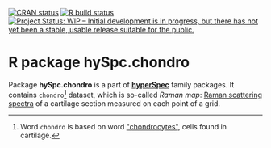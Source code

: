 
<!-- badges: start -->
[![CRAN status](https://www.r-pkg.org/badges/version/hySpc.chondro)](https://cran.r-project.org/package=hySpc.chondro)
[![R build status](https://github.com/r-hyperspec/hySpc.chondro/workflows/R-CMD-check/badge.svg)](https://github.com/r-hyperspec/hySpc.chondro/actions)
[![Project Status: WIP – Initial development is in progress, but there has not yet been a stable, usable release suitable for the public.](https://www.repostatus.org/badges/latest/wip.svg)](https://www.repostatus.org/#wip)
<!--
[![Build Status on Travis](https://travis-ci.com/r-hyperspec/hySpc.chondro.svg?branch=develop) (develop; Linux, Mac))](https://travis-ci.com/github/r-hyperspec/hySpc.chondro)
[![Build status on Appveyor](https://ci.appveyor.com/api/projects/status/APPVEYOR-CODE?svg=true) (Windows)](https://ci.appveyor.com/project/r-hyperspec/hySpc.chondro)
[![Codecov test coverage](https://codecov.io/gh/r-hyperspec/hySpc.chondro/branch/develop/graph/badge.svg) (develop)](https://codecov.io/gh/r-hyperspec/hySpc.chondro?branch=develop)
-->
<!-- badges: end -->


# R package **hySpc.chondro**

Package **hySpc.chondro** is a part of [**hyperSpec**](https://r-hyperspec.github.io/) family packages.
It contains `chondro`[^1] dataset, which is so-called _Raman map_: [Raman scattering spectra](https://en.wikipedia.org/wiki/Raman_spectroscopy) of a cartilage section measured on each point of a grid. 

[^1]: Word `chondro` is based on word ["chondrocytes"](https://en.wikipedia.org/wiki/Chondrocyte), cells found in cartilage.
